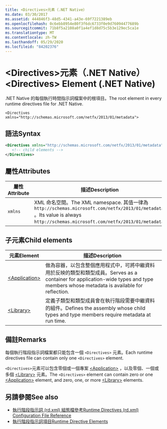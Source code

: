 ```yaml
---
title: <Directives>元素（.NET Native）
ms.date: 03/30/2017
ms.assetid: 444846f3-48d5-4341-a43e-69f7221389eb
ms.openlocfilehash: 0c6ebb8954e80f3f6dc6733f0e9d76094477689b
ms.sourcegitcommit: 71b8f5a2108a0f1a4ef1d8d75c5b3e129ec5ca1e
ms.translationtype: MT
ms.contentlocale: zh-TW
ms.lasthandoff: 05/29/2020
ms.locfileid: "84202376"
---
```

# <a name="directives-element-net-native"></a><span data-ttu-id="778d9-102">\<Directives>元素（.NET Native）</span><span class="sxs-lookup"><span data-stu-id="778d9-102">\<Directives> Element (.NET Native)</span></span>
<span data-ttu-id="778d9-103">.NET Native 的每個執行時間指示詞檔案中的根項目。</span><span class="sxs-lookup"><span data-stu-id="778d9-103">The root element in every runtime directives file for .NET Native.</span></span>  
  
 `<Directives xmlns="http://schemas.microsoft.com/netfx/2013/01/metadata">`
  
## <a name="syntax"></a><span data-ttu-id="778d9-104">語法</span><span class="sxs-lookup"><span data-stu-id="778d9-104">Syntax</span></span>  
  
```xml  
<Directives xmlns="http://schemas.microsoft.com/netfx/2013/01/metadata">  
   <!-- child elements -->
</Directives>  
```  
  
## <a name="attributes"></a><span data-ttu-id="778d9-105">屬性</span><span class="sxs-lookup"><span data-stu-id="778d9-105">Attributes</span></span>  
  
|<span data-ttu-id="778d9-106">屬性</span><span class="sxs-lookup"><span data-stu-id="778d9-106">Attribute</span></span>|<span data-ttu-id="778d9-107">描述</span><span class="sxs-lookup"><span data-stu-id="778d9-107">Description</span></span>|  
|---------------|-----------------|  
|`xmlns`|<span data-ttu-id="778d9-108">XML 命名空間。</span><span class="sxs-lookup"><span data-stu-id="778d9-108">The XML namespace.</span></span> <span data-ttu-id="778d9-109">其值一律為 `http://schemas.microsoft.com/netfx/2013/01/metadata` 。</span><span class="sxs-lookup"><span data-stu-id="778d9-109">Its value is always `http://schemas.microsoft.com/netfx/2013/01/metadata`.</span></span>|  
  
## <a name="child-elements"></a><span data-ttu-id="778d9-110">子元素</span><span class="sxs-lookup"><span data-stu-id="778d9-110">Child elements</span></span>  
  
|<span data-ttu-id="778d9-111">元素</span><span class="sxs-lookup"><span data-stu-id="778d9-111">Element</span></span>|<span data-ttu-id="778d9-112">描述</span><span class="sxs-lookup"><span data-stu-id="778d9-112">Description</span></span>|  
|-------------|-----------------|  
|[\<Application>](application-element-net-native.md)|<span data-ttu-id="778d9-113">做為容器，以包含整個應用程式中，可將中繼資料用於反映的類型和類型成員。</span><span class="sxs-lookup"><span data-stu-id="778d9-113">Serves as a container for application-wide types and type members whose metadata is available for reflection.</span></span>|  
|[\<Library>](library-element-net-native.md)|<span data-ttu-id="778d9-114">定義子類型和類型成員會在執行階段需要中繼資料的組件。</span><span class="sxs-lookup"><span data-stu-id="778d9-114">Defines the assembly whose child types and type members require metadata at run time.</span></span>|  
  
## <a name="remarks"></a><span data-ttu-id="778d9-115">備註</span><span class="sxs-lookup"><span data-stu-id="778d9-115">Remarks</span></span>  
 <span data-ttu-id="778d9-116">每個執行階段指示詞檔案都只能包含一個 `<Directives>` 元素。</span><span class="sxs-lookup"><span data-stu-id="778d9-116">Each runtime directives file can contain only one `<Directives>` element.</span></span>  
  
 <span data-ttu-id="778d9-117">`<Directives>`元素可以包含零個或一個專案 [\<Application>](application-element-net-native.md) ，以及零個、一個或多個 [\<Library>](library-element-net-native.md) 元素。</span><span class="sxs-lookup"><span data-stu-id="778d9-117">The `<Directives>` element can contain zero or one [\<Application>](application-element-net-native.md) element, and zero, one, or more [\<Library>](library-element-net-native.md) elements.</span></span>  
  
## <a name="see-also"></a><span data-ttu-id="778d9-118">另請參閱</span><span class="sxs-lookup"><span data-stu-id="778d9-118">See also</span></span>

- [<span data-ttu-id="778d9-119">執行階段指示詞 (rd.xml) 組態檔參考</span><span class="sxs-lookup"><span data-stu-id="778d9-119">Runtime Directives (rd.xml) Configuration File Reference</span></span>](runtime-directives-rd-xml-configuration-file-reference.md)
- [<span data-ttu-id="778d9-120">執行階段指示詞項目</span><span class="sxs-lookup"><span data-stu-id="778d9-120">Runtime Directive Elements</span></span>](runtime-directive-elements.md)
